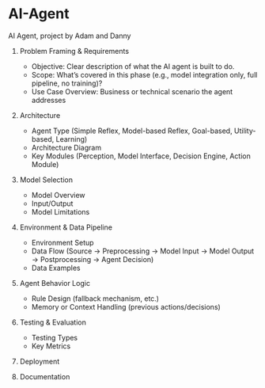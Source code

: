 # AI-Agent
AI Agent, project by Adam and Danny

1.  Problem Framing & Requirements
    * Objective: Clear description of what the AI agent is built to do.
    * Scope: What’s covered in this phase (e.g., model integration only, full pipeline, no training)?
    * Use Case Overview: Business or technical scenario the agent addresses

2.  Architecture
    * Agent Type (Simple Reflex, Model-based Reflex, Goal-based, Utility-based, Learning)
    * Architecture Diagram
    * Key Modules (Perception, Model Interface, Decision Engine, Action Module)

3.  Model Selection
    * Model Overview
    * Input/Output
    * Model Limitations

4.  Environment & Data Pipeline
    * Environment Setup
    * Data Flow (Source → Preprocessing → Model Input → Model Output → Postprocessing → Agent Decision)
    * Data Examples

5.  Agent Behavior Logic
    * Rule Design (fallback mechanism, etc.)
    * Memory or Context Handling (previous actions/decisions)

6.  Testing & Evaluation
    * Testing Types
    * Key Metrics

7. Deployment

8. Documentation

